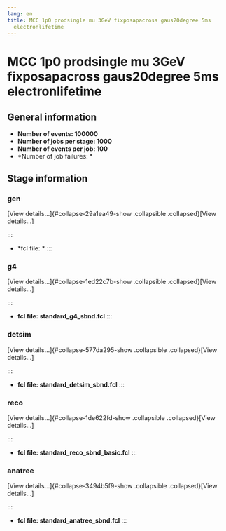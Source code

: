```yaml
---
lang: en
title: MCC 1p0 prodsingle mu 3GeV fixposapacross gaus20degree 5ms
  electronlifetime
---
```




MCC 1p0 prodsingle mu 3GeV fixposapacross gaus20degree 5ms electronlifetime
==========================================================================================================================================================================



General information 
----------------------------------------------------------

-   **Number of events: 100000**
-   **Number of jobs per stage: 1000**
-   **Number of events per job: 100**
-   \*Number of job failures: \*



Stage information 
------------------------------------------------------



### gen 

[View details\...]{#collapse-29a1ea49-show .collapsible
.collapsed}[View details\...]

::: 
-   \*fcl file: \*
:::



### g4 

[View details\...]{#collapse-1ed22c7b-show .collapsible
.collapsed}[View details\...]

::: 
-   **fcl file: standard\_g4\_sbnd.fcl**
:::



### detsim 

[View details\...]{#collapse-577da295-show .collapsible
.collapsed}[View details\...]

::: 
-   **fcl file: standard\_detsim\_sbnd.fcl**
:::



### reco 

[View details\...]{#collapse-1de622fd-show .collapsible
.collapsed}[View details\...]

::: 
-   **fcl file: standard\_reco\_sbnd\_basic.fcl**
:::



### anatree 

[View details\...]{#collapse-3494b5f9-show .collapsible
.collapsed}[View details\...]

::: 
-   **fcl file: standard\_anatree\_sbnd.fcl**
:::
